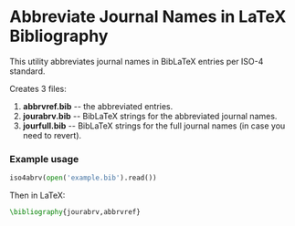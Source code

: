 # Abbreviate Journal Names in LaTeX Bibliography

This utility abbreviates journal names in BibLaTeX entries per ISO-4 standard.

Creates 3 files:
1. **abbrvref.bib** -- the abbreviated entries.
1. **jourabrv.bib** -- BibLaTeX strings for the abbreviated journal names.
1. **jourfull.bib** -- BibLaTeX strings for the full journal names (in case you need to revert).

### Example usage

```python
iso4abrv(open('example.bib').read())
```
Then in LaTeX:
```latex
\bibliography{jourabrv,abbrvref}
```

